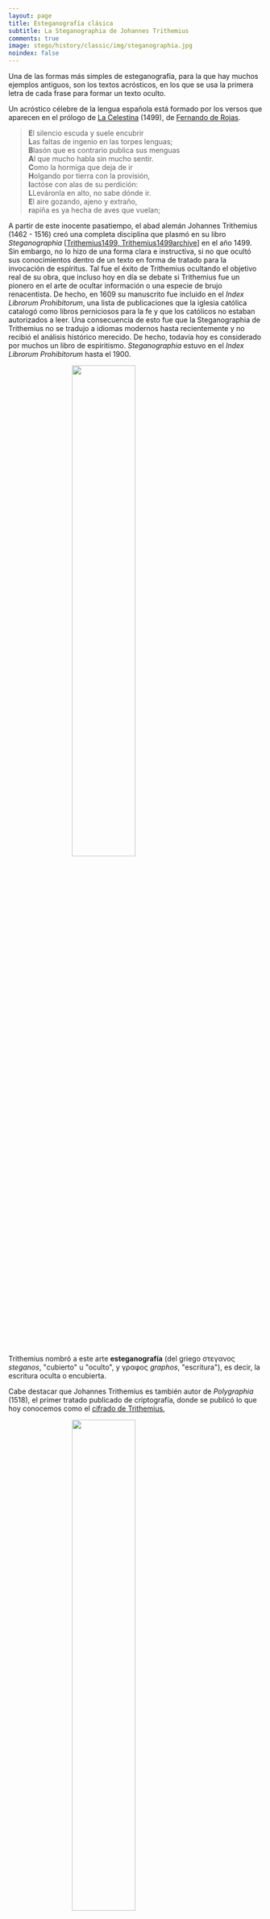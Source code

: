 ```yaml
---
layout: page
title: Esteganografía clásica
subtitle: La Steganographia de Johannes Trithemius
comments: true
image: stego/history/classic/img/steganographia.jpg
noindex: false
---
```


Una de las formas más simples de esteganografía, para la que hay muchos ejemplos antiguos, son los textos acrósticos, en los que se usa la primera letra de cada frase para formar un texto oculto. 

Un acróstico célebre de la lengua española está formado por los versos que aparecen en el prólogo de [La Celestina](http://es.wikipedia.org/wiki/La_Celestina) (1499), de [Fernando de Rojas](http://es.wikipedia.org/wiki/Fernando_de_Rojas). 

> **E**l silencio escuda y suele encubrir<br/>
> **L**as faltas de ingenio en las torpes lenguas;<br/>
> **B**lasón que es contrario publica sus menguas<br/>
> **A**l que mucho habla sin mucho sentir.<br/>
> **C**omo la hormiga que deja de ir<br/>
> **H**olgando por tierra con la provisión,<br/>
> **I**actóse con alas de su perdición:<br/>
> **L**Leváronla en alto, no sabe dónde ir.<br/>
> **E**l aire gozando, ajeno y extraño,<br/>
> **r**apiña es ya hecha de aves que vuelan;<br/>

A partir de este inocente pasatiempo, el abad alemán Johannes Trithemius (1462 - 1516) creó una completa disciplina que plasmó en su libro *Steganographia* [[Trithemius1499, Trithemius1499archive](/stego/references)] en el año 1499. Sin embargo, no lo hizo de una forma clara e instructiva, si no que ocultó sus conocimientos dentro de un texto en forma de tratado para la invocación de espíritus. Tal fue el éxito de Trithemius ocultando el objetivo real de su obra, que incluso hoy en día se debate si Trithemius fue un pionero en el arte de ocultar información o una especie de brujo renacentista. De hecho, en 1609 su manuscrito fue incluido en el *Index Librorum Prohibitorum*, una lista de publicaciones que la iglesia católica catalogó como libros perniciosos para la fe y que los católicos no estaban autorizados a leer. Una consecuencia de esto fue que la Steganographia de Trithemius no se tradujo a idiomas modernos hasta recientemente y no recibió el análisis histórico merecido. De hecho, todavía hoy es considerado por muchos un libro de espiritismo. *Steganographia* estuvo en el *Index Librorum Prohibitorum* hasta el 1900.


<img style="width:50%;display:block;margin-left:auto;margin-right:auto" src='/stego/history/classic/img/steganographia.jpg'>



Trithemius nombró a este arte **esteganografía** (del griego στεγανος *steganos*, "cubierto" u "oculto", y γραφος *graphos*, "escritura"), es decir, la escritura oculta o encubierta.

Cabe destacar que Johannes Trithemius es también autor de *Polygraphia* (1518), el primer tratado publicado de criptografía, donde se publicó lo que hoy conocemos como el [cifrado de Trithemius](http://en.wikipedia.org/wiki/Tabula_recta#Trithemius_cipher),


<img style="width:50%;display:block;margin-left:auto;margin-right:auto" src='/stego/history/classic/img/trithemius.jpg'>



### *Steganographia*

El libro *Steganographia* consisten en tres volúmenes, aparentemente sobre magia, y más concretamente sobre el uso de espíritus para comunicarse a largas distancias. Sin embargo, desde la publicación, en 1606, de la clave de descifrado de los dos primeros volúmenes se sabe que en realidad se trata de un libro de criptografía (no usaremos la palabra esteganografía aquí, puesto que nació con el libro que nos ocupa). Hasta hace poco, se creía que el tercer volumen trataba únicamente aspectos mágicos, aunque finalmente se ha podido ver que contenían más contenido criptográfico: En 1996-7 Thomas Ernst y Jim Reeds [[Reeds1998](/stego/references)], de forma independiente, descodificaron el tercer volumen.






El primer capítulo del primer libro de *Steganographia* se titula "Operación y clave realizadas por el espíritu principal Parmesiel". En este capítulo se nos introduce al uso de espíritus para la realización de comunicaciones a distancia. Valga un trozo de texto del libro para ver a qué nos enfrentamos. Concretamente, el inicio del primer capítulo:


<img style="width:50%;display:block;margin-left:auto;margin-right:auto" src='/stego/history/classic/img/steganographia_book1_chap1_pag1.jpg'>


> **CAPÍTULO I:**

> **la clave y la operación está en manos del príncipe espiritual 
> *Pamersyel, anoyr madriel*, con la ayuda de 
> *ebra sothean abrulges itrasbiel*. Y *nadres ormenu itules rablion 
> hamorphiel*. Al principio se les hace una propuesta con un exorcismo.**


> La operación de este primer capítulo es muy difícil y llena de peligro 
> debido a la arrogancia y la rebelión de sus espíritus que no obedecen a 
> nadie, salvo a él, que es el más hábil en este arte. Porque no solo 
> desobedecen a los novatos y a los menos probados en este arte, sino que 
> a menudo molestan y atacan con diversas ilusiones a quienes los presionan 
> demasiado. Son maliciosos e indignos de confianza sobre todos los demás 
> espíritus aéreos y no obedecen a nadie por completo a menos que se vean 
> obligados por los ritos más poderosos. A menudo revelan infielmente a 
> otros el secreto que se les ha confiado, ya que tan pronto como han sido 
> enviados con sus cartas, vuelan y se precipitan sobre él a quien fueron 
> enviados, completamente sin orden, como una mafia que huye de un país. 
> batalla sin ningún líder. Enojados, se apresuran y, al llenar el aire con 
> sus gritos, a menudo revelan los secretos del remitente a todos los que lo 
> rodean. Aconsejamos, por lo tanto, que nadie que desee utilizar este arte 
> los convoque, ni solicite su ayuda para nada crítico, ya que son insolentes 
> y poco confiables, mientras que muchos de aquellos de quienes hablaremos 
> más adelante pueden ser encontrados suficientemente benevolentes y lo harán. 
> presentarse por sí mismos listos para obedecer. Pero si alguien quiere 
> experimentar plenamente su insolencia y probar que lo que hemos dicho es 
> cierto, hágale saber que debe observarse este método: deje que se prepare
> con una invocación del nombre divino, en el nombre del Padre, el Hijo y el 
> Espíritu Santo, el papel en el que escribirá. A continuación, permítale 
> escribir sobre ella cualquier narración simple y abierta que quiera, de 
> modo que cualquiera que la lea pueda entenderla, ya sea en latín, su 
> lengua materna o cualquier otro idioma. Y cuando se haya sentado a escribir, 
> mirando hacia el Este, que convoque a los espíritus así:


> *Pamerſiel oshurmy delmuſon Thafloyn peano charuſtea melany, lyaminto colchan, paroys, 
> madyn, moerlay, bulre † atloor don melcoue peloin, ibutſyl meon mysbreath alini driaco 
> perſon. Criſolnay, lemon aſosle mydar, icoriel pean thalmō, aſophiel il notreon banyel ocrimos 
> eſteuor naelma beſrona thulaomor fronian beldodrayn bon otalmeſgo mero fas elnathyn 
> boſramothdiv.*


> Cuando él ha dicho esto, y ve que los espíritus se presentan listos para 
> obedecer, puede continuar el trabajo comenzado. Pero si no han aparecido, 
> que repita lo que se ha dicho tantas veces como sea necesario hasta que 
> aparezcan, o que deje de hacerlo por completo para que los espíritus, 
> con demasiada fuerza, no hagan daño al operador. Y cuando haya terminado 
> de escribir la carta prevista, envíela con un mensajero a un amigo que esté 
> probado en este arte. Cuando lo reciba, diga este conjuro:



> *Lamarton anoyr bulon madriel traſchon ebraſothea 
> panthenon nabrulges Camery itrasbier rubanthy nadres 
> Calmoſi ormenulan, ytules demy rabion hamorphyn.*


> Habiendo dicho estas cosas, pronto comprenderá tu mente por completo. 
> Los espíritus se presentarán por su propia cuenta y gritarán de manera 
> tal que, en general, los demás presentes también podrán percibir el 
> secreto del remitente [...] 


No cabe duda, que un lector despistado que se encuentre con este texto, va a tomarlo irremediablemente por un libro de magia, espiritismo, brujería o similar. Un libro orientado, como en él se explica, al uso del poder de los espíritus para comunicar mensajes de forma secreta. Uno puede entender como, en su momento, pudo ser prohibido por la iglesia. 

Sin embargo, como veremos a continuación, el libro de Trithemius contiene mucho más que conjuros y espíritus.


Veamos el supuesto conjuro que nos permite convocar a los espíritus. Si tomamos únicamente la segunda de cada par de palabras, y de esas palabras, tomamos únicamente la segunda letra de cada par, encontramos un mensaje oculto: 


> Pamerſiel o**s**h**u**r**m**y delmuſon **T**h**a**f**l**o**y**n peano **c**h**a**r**u**ſ**t**e**a** melany, **l**y**a**m**i**n**t**o colchan, **p**a**r**o**y**s, 
> madyn, **m**o**e**r**l**a**y**, bulre † a**t**l**o**o**r** don m**e**l**c**o**u**e peloin, **i**b**u**t**ſ**y**l** meon m**y**s**b**r**e**a**t**h alini **d**r**i**a**c**o 
> perſon. **C**r**i**ſ**o**l**n**a**y**, lemon a**ſ**o**s**l**e** mydar, i**c**o**r**i**e**l pean **t**h**a**l**m**ō, aſophiel **i**l **n**o**t**r**e**o**n** banyel o**c**r**i**m**o**s 
> eſteuor **n**a**e**l**m**a beſrona **t**h**u**l**a**o**m**o**r** fronian b**e**l**d**o**d**r**a**y**n** bon o**t**a**l**m**e**ſ**g**o mero fas **e**l**n**a**t**h**y**n 
> boſramothdiv. 

El mensaje, en latín, es el siguiente:

> sum taly cautala it pryme lytore cuiuslybet diccionys secretam intencionem tuam reddant legenty

Que significa:

> Ten cuidado las primeras letras de cada palabra le devuelven al lector el significado secreto.


A continuación el libro nos presenta un texto, que no voy a reproducir aquí, del que podemos extraer un mensaje usando la primera letra de cada palabra. El lector interesado puede encontrar el texto completo en la edición digital [[Trithemius1499archive](/stego/references)].

Cabe destacar que, tanto el mensaje introductorio, como el conjuro que debe realizar el receptor, contienen también un mensaje oculto similar. Lo dejamos como ejercicio para el lector que desee adentrarse en la esteganografía de Trithemius.


Llegados a este punto, y ya con una perspectiva del libro de Trithemius un poco más alejada de los espíritus y la magia, quizás podemos darle otro significado a sus palabras. De hecho, el texto está lleno de pistas que nos hablan de la seguridad del método propuesto, aunque siempre en referencia a los espíritus. Vemos, por ejemplo, que se habla del *peligro debido a la arrogancia y la rebelión* de operar con estos espíritus, o de que son *indignos de confianza*, que a menudo, *revelan infielmente a otros el secreto que les ha confiado*, o que *Los espíritus [...] gritarán de manera tal que, en general, los demás presentes también podrán percibir el secreto del remitente*, entre muchos otros. Ahora, parece obvio, que Trithemius nos alerta del peligro de ocultar un mensaje con este método (usando la primera letra de cada palabra), pues puede resultar bastante sencillo, para un tercero, descifrar nuestro mensaje oculto.















